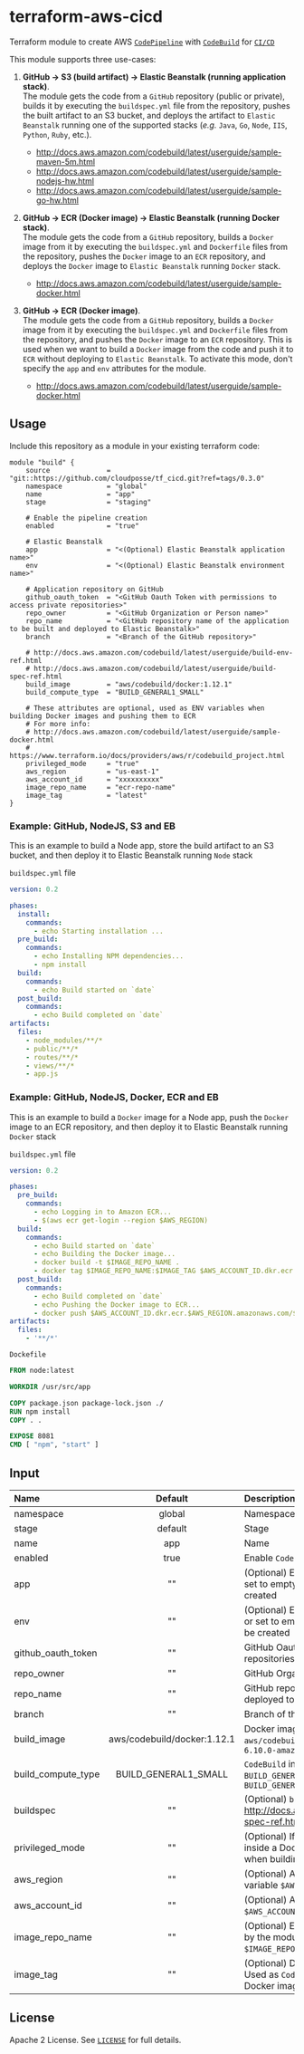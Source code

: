 # terraform-aws-cicd


Terraform module to create AWS [`CodePipeline`](https://aws.amazon.com/codepipeline/) with [`CodeBuild`](https://aws.amazon.com/codebuild/) for [`CI/CD`](https://en.wikipedia.org/wiki/CI/CD)

This module supports three use-cases:

1. **GitHub -> S3 (build artifact) -> Elastic Beanstalk (running application stack)**.  
The module gets the code from a ``GitHub`` repository (public or private), builds it by executing the ``buildspec.yml`` file from the repository, pushes the built artifact to an S3 bucket, 
and deploys the artifact to ``Elastic Beanstalk`` running one of the supported stacks (_e.g._ ``Java``, ``Go``, ``Node``, ``IIS``, ``Python``, ``Ruby``, etc.).
    - http://docs.aws.amazon.com/codebuild/latest/userguide/sample-maven-5m.html  
    - http://docs.aws.amazon.com/codebuild/latest/userguide/sample-nodejs-hw.html  
    - http://docs.aws.amazon.com/codebuild/latest/userguide/sample-go-hw.html  


2. **GitHub -> ECR (Docker image) -> Elastic Beanstalk (running Docker stack)**.  
The module gets the code from a ``GitHub`` repository, builds a ``Docker`` image from it by executing the ``buildspec.yml`` and ``Dockerfile`` files from the repository, 
pushes the ``Docker`` image to an ``ECR`` repository, and deploys the ``Docker`` image to ``Elastic Beanstalk`` running ``Docker`` stack.
    - http://docs.aws.amazon.com/codebuild/latest/userguide/sample-docker.html


3. **GitHub -> ECR (Docker image)**.  
The module gets the code from a ``GitHub`` repository, builds a ``Docker`` image from it by executing the ``buildspec.yml`` and ``Dockerfile`` files from the repository, 
and pushes the ``Docker`` image to an ``ECR`` repository. This is used when we want to build a ``Docker`` image from the code and push it to ``ECR`` without deploying to ``Elastic Beanstalk``.
To activate this mode, don't specify the ``app`` and ``env`` attributes for the module.
    - http://docs.aws.amazon.com/codebuild/latest/userguide/sample-docker.html


## Usage

Include this repository as a module in your existing terraform code:

```hcl
module "build" {
    source              = "git::https://github.com/cloudposse/tf_cicd.git?ref=tags/0.3.0"
    namespace           = "global"
    name                = "app"
    stage               = "staging"

    # Enable the pipeline creation
    enabled             = "true"
    
    # Elastic Beanstalk
    app                 = "<(Optional) Elastic Beanstalk application name>"
    env                 = "<(Optional) Elastic Beanstalk environment name>"
    
    # Application repository on GitHub
    github_oauth_token  = "<GitHub Oauth Token with permissions to access private repositories>"
    repo_owner          = "<GitHub Organization or Person name>"
    repo_name           = "<GitHub repository name of the application to be built and deployed to Elastic Beanstalk>"
    branch              = "<Branch of the GitHub repository>"
   
    # http://docs.aws.amazon.com/codebuild/latest/userguide/build-env-ref.html
    # http://docs.aws.amazon.com/codebuild/latest/userguide/build-spec-ref.html
    build_image         = "aws/codebuild/docker:1.12.1"
    build_compute_type  = "BUILD_GENERAL1_SMALL"
   
    # These attributes are optional, used as ENV variables when building Docker images and pushing them to ECR
    # For more info:
    # http://docs.aws.amazon.com/codebuild/latest/userguide/sample-docker.html
    # https://www.terraform.io/docs/providers/aws/r/codebuild_project.html    
    privileged_mode     = "true"
    aws_region          = "us-east-1"
    aws_account_id      = "xxxxxxxxxx"
    image_repo_name     = "ecr-repo-name"
    image_tag           = "latest"
}
```


### Example: GitHub, NodeJS, S3 and EB 

This is an example to build a Node app, store the build artifact to an S3 bucket, and then deploy it to Elastic Beanstalk running ``Node`` stack  


``buildspec.yml`` file 

```yaml
version: 0.2

phases:
  install:
    commands:
      - echo Starting installation ...
  pre_build:
    commands:
      - echo Installing NPM dependencies...
      - npm install
  build:
    commands:
      - echo Build started on `date`
  post_build:
    commands:
      - echo Build completed on `date`
artifacts:
  files:
    - node_modules/**/*
    - public/**/*
    - routes/**/*
    - views/**/*
    - app.js
```  


### Example: GitHub, NodeJS, Docker, ECR and EB 

This is an example to build a ``Docker`` image for a Node app, push the ``Docker`` image to an ECR repository, and then deploy it to Elastic Beanstalk running ``Docker`` stack


``buildspec.yml`` file 


```yaml
version: 0.2

phases:
  pre_build:
    commands:
      - echo Logging in to Amazon ECR...
      - $(aws ecr get-login --region $AWS_REGION)
  build:
    commands:
      - echo Build started on `date`
      - echo Building the Docker image...
      - docker build -t $IMAGE_REPO_NAME .
      - docker tag $IMAGE_REPO_NAME:$IMAGE_TAG $AWS_ACCOUNT_ID.dkr.ecr.$AWS_REGION.amazonaws.com/$IMAGE_REPO_NAME:$IMAGE_TAG
  post_build:
    commands:
      - echo Build completed on `date`
      - echo Pushing the Docker image to ECR...
      - docker push $AWS_ACCOUNT_ID.dkr.ecr.$AWS_REGION.amazonaws.com/$IMAGE_REPO_NAME:$IMAGE_TAG
artifacts:
  files:
    - '**/*'
```

``Dockefile``

```dockerfile
FROM node:latest

WORKDIR /usr/src/app

COPY package.json package-lock.json ./
RUN npm install
COPY . .

EXPOSE 8081
CMD [ "npm", "start" ]

```


## Input

| Name                | Default                      | Description                                                                                                                                                     |
|:--------------------|:----------------------------:|:----------------------------------------------------------------------------------------------------------------------------------------------------------------|
| namespace           | global                       | Namespace                                                                                                                                                       |
| stage               | default                      | Stage                                                                                                                                                           |
| name                | app                          | Name                                                                                                                                                            |
| enabled             | true                         | Enable ``CodePipeline`` creation                                                                                                                                |
| app                 | ""                           | (Optional) Elastic Beanstalk application name. If not provided or set to empty string, the ``Deploy`` stage of the pipeline will not be created                 |
| env                 | ""                           | (Optional) Elastic Beanstalk environment name. If not provided or set to empty string, the ``Deploy`` stage of the pipeline will not be created                 |
| github_oauth_token  | ""                           | GitHub Oauth Token with permissions to access private repositories                                                                                              |
| repo_owner          | ""                           | GitHub Organization or Person name                                                                                                                              |
| repo_name           | ""                           | GitHub repository name of the application to be built (and deployed to Elastic Beanstalk if configured)                                                         |
| branch              | ""                           | Branch of the GitHub repository, _e.g._ ``master``                                                                                                              |
| build_image         | aws/codebuild/docker:1.12.1  | Docker image for build environment, _e.g._ `aws/codebuild/docker:1.12.1` or `aws/codebuild/eb-nodejs-6.10.0-amazonlinux-64:4.0.0`                               |
| build_compute_type  | BUILD_GENERAL1_SMALL         | `CodeBuild` instance size.  Possible values are: ```BUILD_GENERAL1_SMALL``` ```BUILD_GENERAL1_MEDIUM``` ```BUILD_GENERAL1_LARGE```                              |
| buildspec           | ""                           | (Optional) `buildspec` declaration to use for building the project. http://docs.aws.amazon.com/codebuild/latest/userguide/build-spec-ref.html                   |
| privileged_mode     | ""                           | (Optional) If set to true, enables running the Docker daemon inside a Docker container on the `CodeBuild` instance. Used when building Docker images            |
| aws_region          | ""                           | (Optional) AWS Region, _e.g._ `us-east-1`. Used as `CodeBuild` ENV variable ``$AWS_REGION`` when building Docker images                                         |
| aws_account_id      | ""                           | (Optional) AWS Account ID. Used as `CodeBuild` ENV variable ``$AWS_ACCOUNT_ID`` when building Docker images                                                     |
| image_repo_name     | ""                           | (Optional) ECR repository name to store the Docker image built by the module. Used as `CodeBuild` ENV variable ``$IMAGE_REPO_NAME`` when building Docker images |
| image_tag           | ""                           | (Optional) Docker image tag in the ECR repository, _e.g._ `latest`. Used as `CodeBuild` ENV variable ``$IMAGE_TAG`` when building Docker images                 |


## License

Apache 2 License. See [`LICENSE`](LICENSE) for full details.
